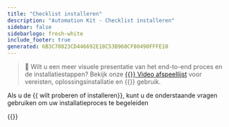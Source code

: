 ```yaml
---
title: "Checklist installeren"
description: "Automation Kit - Checklist installeren"
sidebar: false
sidebarlogo: fresh-white
include_footer: true
generated: 6B3C70823CD446692E18C53B960CF80490FFFE10
---
```


> 🎥 Wilt u een meer visuele presentatie van het end-to-end proces en de installatiestappen? Bekijk onze <a href='https://www.youtube.com/playlist?list=PLi9EhCY4z99VlRg4j7D1Or6XfXbUcEWZy' target='_blank'>{{<product-name>}} Video afspeellijst</a> voor vereisten, oplossingsinstallatie en {{<product-name>}} gebruik.

Als u de {{ wilt proberen of installeren<product-name>}}, kunt u de onderstaande vragen gebruiken om uw installatieproces te begeleiden

{{<questions name="/content/nl/get-started/install-checklist.json" completed="Bedankt voor het invullen van de installatiechecklist" showNavigationButtons="false" locale="nl">}}
